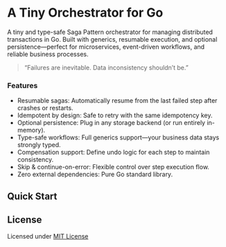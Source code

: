 # A Tiny Orchestrator for Go
A tiny and type-safe Saga Pattern orchestrator for managing distributed transactions in Go. Built with generics, resumable execution, and optional persistence—perfect for microservices, event-driven workflows, and reliable business processes.
> “Failures are inevitable. Data inconsistency shouldn’t be.”

### Features
* Resumable sagas: Automatically resume from the last failed step after crashes or restarts.
* Idempotent by design: Safe to retry with the same idempotency key.
* Optional persistence: Plug in any storage backend (or run entirely in-memory).
* Type-safe workflows: Full generics support—your business data stays strongly typed.
* Compensation support: Define undo logic for each step to maintain consistency.
* Skip & continue-on-error: Flexible control over step execution flow.
* Zero external dependencies: Pure Go standard library.

## Quick Start

## License
Licensed under [MIT License](./LICENSE)